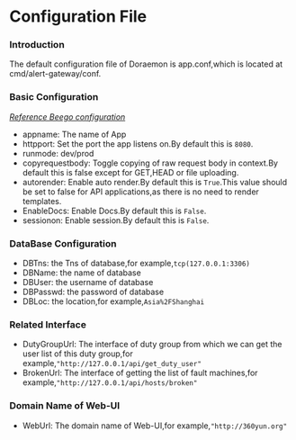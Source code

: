 # Configuration File

### Introduction

The default configuration file of Doraemon is app.conf,which is located at cmd/alert-gateway/conf.

### Basic Configuration

*[Reference Beego configuration](https://beego.me/docs/mvc/controller/config.md)*

- appname: The name of App
- httpport: Set the port the app listens on.By default this is `8080`.
- runmode: dev/prod
- copyrequestbody: Toggle copying of raw request body in context.By default this is false except for GET,HEAD or file uploading.
- autorender: Enable auto render.By default this is `True`.This value should be set to false for API applications,as there is no need to render templates.
- EnableDocs: Enable Docs.By default this is `False`.
- sessionon: Enable session.By default this is `False`.

### DataBase Configuration

- DBTns: the Tns of database,for example,`tcp(127.0.0.1:3306)`
- DBName: the name of database
- DBUser: the username of database
- DBPasswd: the password of database
- DBLoc: the location,for example,`Asia%2FShanghai`

### Related Interface

- DutyGroupUrl: The interface of duty group from which we can get the user list of this duty group,for example,`"http://127.0.0.1/api/get_duty_user"`
- BrokenUrl: The interface of getting the list of fault machines,for example,`"http://127.0.0.1/api/hosts/broken"`

### Domain Name of Web-UI

- WebUrl: The domain name of Web-UI,for example,`"http://360yun.org"`
